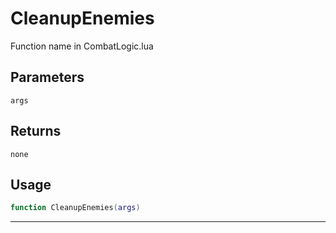 # CleanupEnemies
Function name in CombatLogic.lua
## Parameters
`args`
## Returns
`none`
## Usage
```lua
function CleanupEnemies(args)
```
---
